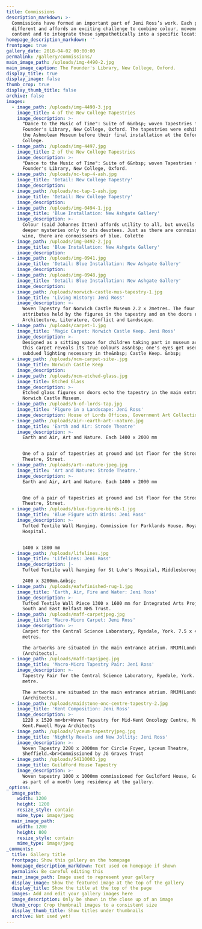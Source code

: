 ```yaml
---
title: Commissions
description_markdown: >-
  Commissions have formed an important part of Jeni Ross’s work. Each project is
  different and affords an exciting challenge to combine colour, movement and
  content and to integrate these sympathetically into a specific location.
homepage_description_markdown: ''
frontpage: true
gallery_date: 2018-04-02 00:00:00
permalink: /gallery/commissions/
main_image_path: /uploads/img-4490-2.jpg
main_image_caption: The Founder's Library, New College, Oxford.
display_title: true
display_image: false
thumb_crop: true
display_thumb_title: false
archive: false
images:
  - image_path: /uploads/img-4490-3.jpg
    image_title: 4 of the New College Tapestries
    image_description: >-
      "Dance to the Music of Time": Suite of 6&nbsp; woven Tapestries for The
      Founder's Library, New College, Oxford. The tapestries were exhibited at
      the Ashmolean Museum before their final installation at the Oxford
      College.
  - image_path: /uploads/img-4497.jpg
    image_title: 2 of the New College Tapestries
    image_description: >-
      "Dance to the Music of Time": Suite of 6&nbsp; woven Tapestries for The
      Founder's Library, New College, Oxford.
  - image_path: /uploads/nc-tap-4-ash.jpg
    image_title: 'Detail: New College Tapestry'
    image_description:
  - image_path: /uploads/nc-tap-1-ash.jpg
    image_title: 'Detail: New College Tapestry'
    image_description:
  - image_path: /uploads/img-0494-1.jpg
    image_title: 'Blue Installation: New Ashgate Gallery'
    image_description: >-
      Colour (said Johannes Itten) affords utility to all, but unveils its
      deeper mysteries only to its devotees. Just as there are connoisseurs of
      wine, there are connoisseurs of blue. Colette
  - image_path: /uploads/img-0492-2.jpg
    image_title: 'Blue Installation: New Ashgate Gallery'
    image_description:
  - image_path: /uploads/img-0941.jpg
    image_title: 'Detail: Blue Installation: New Ashgate Gallery'
    image_description:
  - image_path: /uploads/img-0948.jpg
    image_title: 'Detail: Blue Installation: New Ashgate Gallery'
    image_description:
  - image_path: /uploads/norwich-castle-mus-tapestry-1.jpg
    image_title: 'Living History: Jeni Ross'
    image_description: >-
      Woven Tapestry for Norwich Castle Museum 2.2 x 2metres. The four
      attributes held by the figures in the tapestry and on the doors represent
      Architecture, Literature, Conflict and Landscape.
  - image_path: /uploads/carpet-1.jpg
    image_title: 'Magic Carpet: Norwich Castle Keep. Jeni Ross'
    image_description: >-
      Designed as a sitting space for children taking part in museum activities
      this carpet reveals its true colours as&nbsp; one's eyes get used to the
      subdued lighting necessary in the&nbsp; Castle Keep. &nbsp;
  - image_path: /uploads/ncm-carpet-site-.jpg
    image_title: Norwich Castle Keep
    image_description:
  - image_path: /uploads/ncm-etched-glass.jpg
    image_title: Etched Glass
    image_description: >-
      Etched glass figures on doors echo the tapestry in the main entrance.
      Norwich Castle Museum.
  - image_path: /uploads/h-of-lords-tap.jpg
    image_title: 'Figure in a Landscape: Jeni Ross'
    image_description: House of Lords Offices, Government Art Collection.
  - image_path: /uploads/air--earth-art--nature.jpg
    image_title: 'Earth and Air: Strode Theatre'
    image_description: >-
      Earth and Air, Art and Nature. Each 1400 x 2000 mm


      One of a pair of tapestries at ground and 1st floor for the Strode
      Theatre, Street.
  - image_path: /uploads/art--nature-jpeg.jpg
    image_title: 'Art and Nature: Strode Theatre.'
    image_description: >-
      Earth and Air, Art and Nature. Each 1400 x 2000 mm


      One of a pair of tapestries at ground and 1st floor for the Strode
      Theatre, Street.
  - image_path: /uploads/blue-figure-birds-1.jpg
    image_title: 'Blue Figure with Birds: Jeni Ross'
    image_description: >-
      Tufted Textile Wall Hanging. Commission for Parklands House. Royal Oldham
      Hospital.


      1400 x 1800 mm
  - image_path: /uploads/lifelines.jpg
    image_title: 'Lifelines: Jeni Ross'
    image_description: |-
      Tufted Textile wall hanging for St Luke's Hospital, Middlesborough.

      2400 x 3200mm.&nbsp;
  - image_path: /uploads/eafwfinished-rug-1.jpg
    image_title: 'Earth, Air, Fire and Water: Jeni Ross'
    image_description: >-
      Tufted Textile Wall Piece 1300 x 1600 mm for Integrated Arts Project,
      South and East Belfast NHS Trust.
  - image_path: /uploads/maff-carpetjpeg.jpg
    image_title: 'Macro-Micro Carpet: Jeni Ross'
    image_description: >-
      Carpet for the Central Science Laboratory, Ryedale, York. 7.5 x 4.8
      metres.

      The artworks are situated in the main entrance atrium. RMJM(London) Ltd
      (Architects).
  - image_path: /uploads/maff-tapsjpeg.jpg
    image_title: 'Macro-Micro Tapestry Pair: Jeni Ross'
    image_description: >-
      Tapestry Pair for the Central Science Laboratory, Ryedale, York. 4.5 x 1
      metre.

      The artworks are situated in the main entrance atrium. RMJM(London) Ltd
      (Architects).
  - image_path: /uploads/maidstone-onc-centre-tapestry-2.jpg
    image_title: 'Kent Composition: Jeni Ross'
    image_description: >-
      1220 x 1520 mm<br>Woven Tapestry for Mid-Kent Oncology Centre, Maidstone,
      Kent.Powell Moya Architects
  - image_path: /uploads/lyceum-tapestryjpeg.jpg
    image_title: 'Nightly Revels and New Jollity: Jeni Ross'
    image_description: >-
      Woven Tapestry 2200 x 2000mm for Circle Foyer, Lyceum Theatre,
      Sheffield.<br>Commissioned by JG Graves Trust
  - image_path: /uploads/54110003.jpg
    image_title: Guildford House Tapestry
    image_description: >-
      Woven tapestry 1000 x 1000mm commissioned for Guildford House, Guildford
      as part of a month long residency at the gallery.
_options:
  image_path:
    width: 1200
    height: 1200
    resize_style: contain
    mime_type: image/jpeg
  main_image_path:
    width: 1200
    height: 800
    resize_style: contain
    mime_type: image/jpeg
_comments:
  title: Gallery title
  frontpage: Show this gallery on the homepage
  homepage_description_markdown: Text used on homepage if shown
  permalink: Be careful editing this
  main_image_path: Image used to represent your gallery
  display_image: Show the featured image at the top of the gallery
  display_title: Show the title at the top of the page
  images: Add and edit your gallery images here
  image_description: Only be shown in the close up of an image
  thumb_crop: Crop thumbnail images to a consistent size
  display_thumb_title: Show titles under thumbnails
  archive: Not used yet!
---
```

